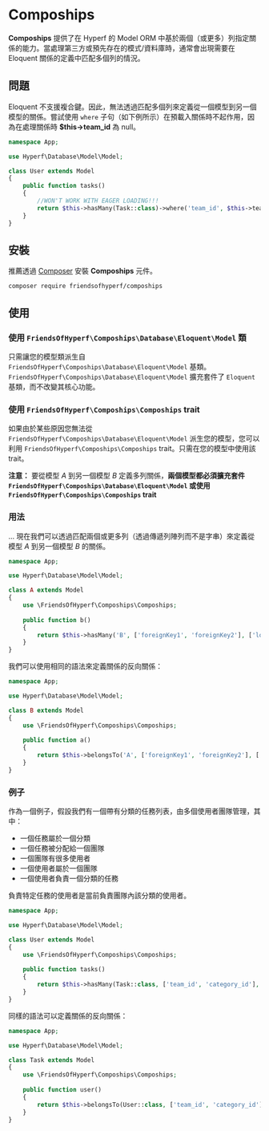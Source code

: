 # Compoships

**Compoships** 提供了在 Hyperf 的 Model ORM 中基於兩個（或更多）列指定關係的能力。當處理第三方或預先存在的模式/資料庫時，通常會出現需要在 Eloquent 關係的定義中匹配多個列的情況。

## 問題

Eloquent 不支援複合鍵。因此，無法透過匹配多個列來定義從一個模型到另一個模型的關係。嘗試使用 `where` 子句（如下例所示）在預載入關係時不起作用，因為在處理關係時 **$this->team_id** 為 null。

```php
namespace App;

use Hyperf\Database\Model\Model;

class User extends Model
{
    public function tasks()
    {
        //WON'T WORK WITH EAGER LOADING!!!
        return $this->hasMany(Task::class)->where('team_id', $this->team_id);
    }
}
```

## 安裝

推薦透過 [Composer](http://getcomposer.org/) 安裝 **Compoships** 元件。

```shell
composer require friendsofhyperf/compoships
```

## 使用

### 使用 `FriendsOfHyperf\Compoships\Database\Eloquent\Model` 類

只需讓您的模型類派生自 `FriendsOfHyperf\Compoships\Database\Eloquent\Model` 基類。`FriendsOfHyperf\Compoships\Database\Eloquent\Model` 擴充套件了 `Eloquent` 基類，而不改變其核心功能。

### 使用 `FriendsOfHyperf\Compoships\Compoships` trait

如果由於某些原因您無法從 `FriendsOfHyperf\Compoships\Database\Eloquent\Model` 派生您的模型，您可以利用 `FriendsOfHyperf\Compoships\Compoships` trait。只需在您的模型中使用該 trait。

**注意：** 要從模型 *A* 到另一個模型 *B* 定義多列關係，**兩個模型都必須擴充套件 `FriendsOfHyperf\Compoships\Database\Eloquent\Model` 或使用 `FriendsOfHyperf\Compoships\Compoships` trait**

### 用法

... 現在我們可以透過匹配兩個或更多列（透過傳遞列陣列而不是字串）來定義從模型 *A* 到另一個模型 *B* 的關係。

```php
namespace App;

use Hyperf\Database\Model\Model;

class A extends Model
{
    use \FriendsOfHyperf\Compoships\Compoships;
    
    public function b()
    {
        return $this->hasMany('B', ['foreignKey1', 'foreignKey2'], ['localKey1', 'localKey2']);
    }
}
```

我們可以使用相同的語法來定義關係的反向關係：

```php
namespace App;

use Hyperf\Database\Model\Model;

class B extends Model
{
    use \FriendsOfHyperf\Compoships\Compoships;
    
    public function a()
    {
        return $this->belongsTo('A', ['foreignKey1', 'foreignKey2'], ['ownerKey1', 'ownerKey2']);
    }
}
```

### 例子

作為一個例子，假設我們有一個帶有分類的任務列表，由多個使用者團隊管理，其中：

- 一個任務屬於一個分類
- 一個任務被分配給一個團隊
- 一個團隊有很多使用者
- 一個使用者屬於一個團隊
- 一個使用者負責一個分類的任務

負責特定任務的使用者是當前負責團隊內該分類的使用者。

```php
namespace App;

use Hyperf\Database\Model\Model;

class User extends Model
{
    use \FriendsOfHyperf\Compoships\Compoships;
    
    public function tasks()
    {
        return $this->hasMany(Task::class, ['team_id', 'category_id'], ['team_id', 'category_id']);
    }
}
```

同樣的語法可以定義關係的反向關係：

```php
namespace App;

use Hyperf\Database\Model\Model;

class Task extends Model
{
    use \FriendsOfHyperf\Compoships\Compoships;
    
    public function user()
    {
        return $this->belongsTo(User::class, ['team_id', 'category_id'], ['team_id', 'category_id']);
    }
}
```

